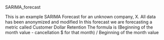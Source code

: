 SARIMA_forecast

This is an example SARIMA Forecast for an unknown company, X. All data has been anonymized and modified 
In this forecast we are forecasting a metric called Customer Dollar Retention
The formula is (Beginning of the month value - cancellation $ for that month) / Beginning of the month value 
